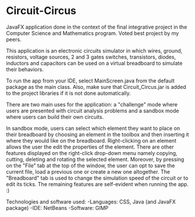 # Circuit-Circus
JavaFX application done in the context  of the final integrative project in the Computer Science and Mathematics program. Voted best project by my peers.

This application is an electronic circuits simulator in which wires, ground, resistors, voltage sources, 2 and 3 gates switches, transistors, diodes, inductors and capacitors can be used on a virtual breadboard to simulate their behaviors.

To run the app from your IDE, select MainScreen.java from the default package as the main class. Also, make sure that Circuit_Circus.jar is added to the project libraries if it is not done automatically. 

There are two main uses for the application: a "challenge" mode where users are presented with circuit analysis problems and a sandbox mode where users can build their own circuits.

In sandbox mode, users can select which element they want to place on their breadboard by choosing an element in the toolbox and then inserting it where they would like on the breadboard. Right-clicking on an element allows the user the edit the properties of the element. There are other features displayed on the right-click drop-down menu namely copying, cutting, deleting and rotating the selected element. Moreover, by pressing on the "File" tab at the top of the window, the user can opt to save the current file, load a previous one or create a new one altogether. The "Breadboard" tab is used to change the simulation speed of the circuit or to edit its ticks. The remaining features are self-evident when running the app. :)

Technologies and software used:
-Languages: CSS, Java (and JavaFX package)
-IDE: NetBeans
-Software: GIMP
